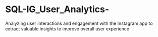 # SQL-IG_User_Analytics-
Analyzing user interactions and engagement with the Instagram app to extract valuable insights to improve overall user experience
